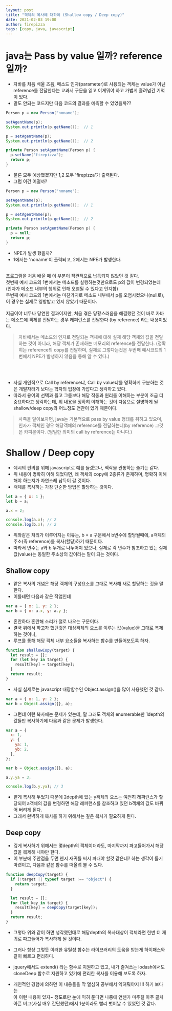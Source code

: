 ```yaml
---
layout: post
title: "객체의 복사에 대하여 (Shallow copy / Deep copy)"
date: 2021-02-03 19:00
author: firepizza
tags: [copy, java, javascript]
---
```


# java는 Pass by value 일까? reference 일까?

- 자바를 처음 배울 즈음, 메소드 인자(parameter)로 사용되는 객체는 value가 아닌 reference를 전달한다는 교과서 구문을 읽고 이게뭐야 하고 가볍게 흘려넘긴 기억이 있다.
- 말도 안되는 코드지만 다음 코드의 결과를 예측할 수 있었을까??

```java
Person p = new Person("noname");

setAgentName(p);
System.out.println(p.getName());  // 1

p = setAgentName(p);
System.out.println(p.getName());  // 2

private Person setAgentName(Person p) {
  p.setName("firepizza");
  return p;
}
```

- 물론 모두 예상했겠지만 1,2 모두 'firepizza'가 출력된다.
- 그럼 이건 어떨까?

```java
Person p = new Person("noname");

setAgentName(p);
System.out.println(p.getName());  // 1

p = setAgentName(p);
System.out.println(p.getName());  // 2

private Person setAgentName(Person p) {
  p = null;
  return p;
}
```

- NPE가 발생 했을까?
- 1에서는 'noname'이 출력되고, 2에서는 NPE가 발생한다.

<br/>
프로그램을 처음 배울 때 이 부분이 직관적으로 납득되지 않았던 것 같다.<br/>
첫번째 예시 코드의 1번에서는 메소드를 실행하는것만으로도 p의 값이 변경되었는데 (인자가 메소드 내부의 행위로 인해 오염될 수 있다고 인지함)<br/>
두번째 예시 코드의 1번에서는 마찬가지로 메소드 내부에서 p를 오염시켰으나(null로), 이 경우는 실제로 영향받고 있지 않았기 때문이다.<br/>
<br/>
지금이야 너무나 당연한 결과이지만, 처음 겪은 당황스러움을 해결했던 것이 바로 자바는 메소드에 객체를 전달하는 경우 레퍼런스를 전달한다 (by reference) 라는 내용이었다.<br/>

> 자바에서는 메소드의 인자로 전달되는 객체에 대해 실제 해당 객체의 값을 전달하는 것이 아니라,
> 해당 객체가 존재하는 메모리의 reference를 전달한다.
> (정확히는 reference의 copy를 전달하며, 실제로 그렇다는것은 두번째 예시코드의 1번에서 NPE가 발생하지 않음을 통해 알 수 있다.)

<br/><br/>

- 사실 개인적으로 Call by reference냐, Call by value냐를 명확하게 구분하는 것은 개발자라기 보다는 학자의 입장에 가깝다고 생각하고 있다.
- 따라서 용어의 선택과 옳고 그름보다 해당 작동과 원리를 이해하는 부분이 조금 더 중요하다고 생각하는데, 위 내용을 정확히 이해하는 것이 다음으로 설명하게 될 shallow/deep copy와 어느정도 연관이 있기 때문이다.

> 사족을 달아보자면, java는 기본적으로 pass by value 형태를 취하고 있으며, 인자가 객체인 경우 해당객체의 reference를 전달하는데(by reference) 그것은 카피본이다. (엄밀한 의미의 call by reference는 아니다.)

# Shallow / Deep copy

- 예시의 편의를 위해 javascript로 예를 들겠으나, 맥락을 관통하는 줄기는 같다.
- 위 내용이 명확히 이해 되었다면, 왜 객체의 copy에 2종류가 존재하며, 명확히 이해해야 하는지가 자연스레 납득이 갈 것이다.
- 객체를 복사하는 가장 단순한 방법은 할당하는 것이다.

```javascript
let a = { x: 1 };
let b = a;

a.x = 2;

console.log(a.x); // 2
console.log(b.x); // 2
```

- 위와같은 처리가 이루어지는 이유는, b = a 구문에서 b변수에 할당될때에, a객체의 주소(즉 reference)를 복사(할당)하기 때문이다.
- 따라서 변수는 a와 b 두개로 나누어져 있으나, 실제로 각 변수가 참조하고 있는 실제 값(value)는 동일한 주소상의 값이라는 말이 되는 것이다.

## Shallow copy

- 얕은 복사의 개념은 해당 객체의 구성요소를 그대로 복사해 새로 할당하는 것을 말한다.
- 이를테면 다음과 같은 작업인데

```javascript
var a = { x: 1, y: 2 };
var b = { x: a.x, y: a.y };
```

- 혼란하다 혼란해 소리가 절로 나오는 구문이다.
- 결국 위에서 하고자 했던것은 대상객체의 요소를 이루는 값(value)을 그대로 복제하는 것이니,
- 루프를 통해 해당 객체 내부 요소들을 복사하는 함수를 만들어보도록 하자.

```javascript
function shallowCopy(target) {
  let result = {};
  for (let key in target) {
    result[key] = target[key];
  }
  return result;
}
```

- 사실 실제로는 javascript 내장함수인 Object.assign()을 많이 사용했던 것 같다.

```javascript
var a = { x: 1, y: 2 };
var b = Object.assign({}, a);
```

- 그런데 이런 복사에는 문제가 있는데, 말 그래도 객체의 enumerable한 1depth의 값들만 복사하기에 다음과 같은 문제가 발생한다.

```javascript
var a = {
  x: 1,
  y: {
    ya: 1,
    yb: 2,
  },
};

var b = Object.assign({}, a);

a.y.ya = 3;

console.log(b.y.ya); // 3
```

- 얕게 복사해 두었기 때문에 2depth에 있는 y객체의 요소는 여전히 레퍼런스가 할당되어 a객체의 값을 변경하면 해당 레퍼런스를 참조하고 있던 b객체의 값도 바뀌어 버리게 된다.
- 그래서 완벽하게 복사를 하기 위해서는 깊은 복사가 필요하게 된다.

## Deep copy

- 깊게 복사하기 위해서는 몇depth의 객체이더라도, 마지막까지 파고들어가서 해당 값을 복제해 내야만 한다.
- 이 부분에 주안점을 두면 왠지 재귀를 써서 파내야 할것 같은데? 하는 생각이 들기 마련이고, 다음과 같은 함수를 떠올려 볼 수 있다.

```javascript
function deepCopy(target) {
  if (!target || typeof target !== "object") {
    return target;
  }

  let result = {};
  for (let key in target) {
    result[key] = deepCopy(target[key]);
  }
  return result;
}
```

- 그렇다 위와 같이 하면 생각했던대로 해당depth의 복사대상이 객체라면 한번 더 재귀로 파고들어가 복사하게 될 것이다.
- 그러나 항상 그렇듯 이러한 유틸성 함수는 라이브러리의 도움을 받는게 하이패스와 같이 빠르고 편리하다.
- jquery에서도 extend() 라는 함수로 지원하고 있고, 내가 즐겨쓰는 lodash에서도 cloneDeep 함수로 지원하고 있기에 편리한 복사를 이용해 보도록 하자.

- 개인적인 경험에 의하면 이 내용들을 막 열심히 공부해서 익혀둬야지 !!! 하기 보다는<br/>
  아 이런 내용이 있지~ 정도로만 눈에 익혀 둔다면 나중에 언젠가 마주칠 아주 골치아픈 버그(사실 매우 간단했던)에서 1분이라도 빨리 벗어날 수 있었던 것 같다.
